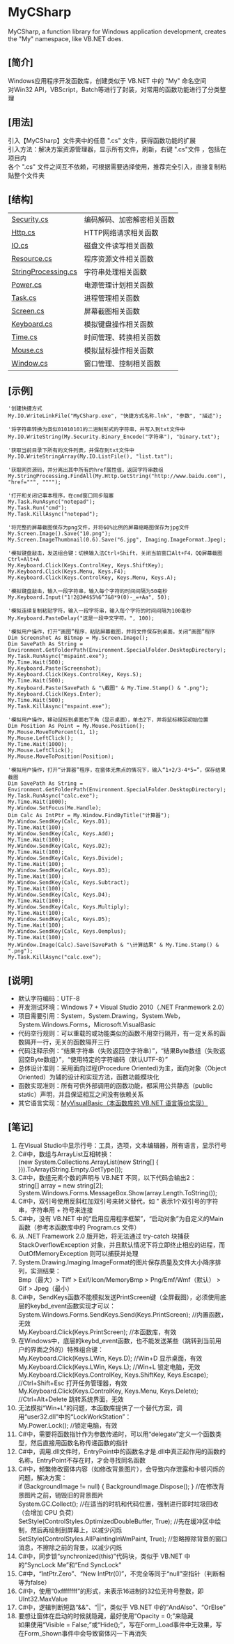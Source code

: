 # MyCSharp
MyCSharp, a function library for Windows application development, creates the "My" namespace, like VB.NET does.  
  
## [简介]
Windows应用程序开发函数库，创建类似于 VB.NET 中的 "My" 命名空间  
对Win32 API，VBScript，Batch等进行了封装，对常用的函数功能进行了分类整理  
  
## [用法]
引入【MyCSharp】文件夹中的任意 ".cs" 文件，获得函数功能的扩展  
引入方法：解决方案资源管理器，显示所有文件，刷新，右键 ".cs"文件 ，包括在项目内  
各个 ".cs" 文件之间互不依赖，可根据需要选择使用，推荐完全引入，直接复制粘贴整个文件夹  
  
## [结构]
<table>
    <tr>
        <td><a href="MyCSharp\Security.cs">Security.cs</a></td>
        <td>编码解码、加密解密相关函数</td>
    </tr>
    <tr>
        <td><a href="MyCSharp\Http.cs">Http.cs</a></td>
        <td>HTTP网络请求相关函数</td>
    </tr>
    <tr>
        <td><a href="MyCSharp\IO.cs">IO.cs</a></td>
        <td>磁盘文件读写相关函数</td>
    </tr>
    <tr>
        <td><a href="MyCSharp\Resource.cs">Resource.cs</a></td>
        <td>程序资源文件相关函数</td>
    </tr>
    <tr>
        <td><a href="MyCSharp\StringProcessing.cs">StringProcessing.cs</a></td>
        <td>字符串处理相关函数</td>
    </tr>
    <tr>
        <td><a href="MyCSharp\Power.cs">Power.cs</a></td>
        <td>电源管理计划相关函数</td>
    </tr>
    <tr>
        <td><a href="MyCSharp\Task.cs">Task.cs</a></td>
        <td>进程管理相关函数</td>
    </tr>
    <tr>
        <td><a href="MyCSharp\Screen.cs">Screen.cs</a></td>
        <td>屏幕截图相关函数</td>
    </tr>
    <tr>
        <td><a href="MyCSharp\Keyboard.cs">Keyboard.cs</a></td>
        <td>模拟键盘操作相关函数</td>
    </tr>
    <tr>
        <td><a href="MyCSharp\Time.cs">Time.cs</a></td>
        <td>时间管理、转换相关函数</td>
    </tr>
    <tr>
        <td><a href="MyCSharp\Mouse.cs">Mouse.cs</a></td>
        <td>模拟鼠标操作相关函数</td>
    </tr>
    <tr>
        <td><a href="MyCSharp\Window.cs">Window.cs</a></td>
        <td>窗口管理、控制相关函数</td>
    </tr>
</table>

## [示例]
    '创建快捷方式  
    My.IO.WriteLinkFile("MyCSharp.exe", "快捷方式名称.lnk", "参数", "描述");  
    
    '将字符串转换为类似01010101的二进制形式的字符串，并写入到txt文件中  
    My.IO.WriteString(My.Security.Binary_Encode("字符串"), "binary.txt");  
    
    '获取当前目录下所有的文件列表，并保存到txt文件中  
    My.IO.WriteStringArray(My.IO.ListFile(), "list.txt");  
    
    '获取网页源码，并分离出其中所有的href属性值，返回字符串数组  
    My.StringProcessing.FindAll(My.Http.GetString("http://www.baidu.com"), "href=""", """");  

    '打开和关闭记事本程序，在cmd窗口同步阻塞  
    My.Task.RunAsync("notepad");  
    My.Task.Run("cmd");  
    My.Task.KillAsync("notepad");  

    '将完整的屏幕截图保存为png文件，并将60%比例的屏幕缩略图保存为jpg文件  
    My.Screen.Image().Save("10.png");  
    My.Screen.ImageThumbnail(0.6).Save("6.jpg", Imaging.ImageFormat.Jpeg);  

    '模拟键盘敲击，发送组合键：切换输入法Ctrl+Shift，关闭当前窗口Alt+F4，QQ屏幕截图Ctrl+Alt+A  
    My.Keyboard.Click(Keys.ControlKey, Keys.ShiftKey);  
    My.Keyboard.Click(Keys.Menu, Keys.F4);  
    My.Keyboard.Click(Keys.ControlKey, Keys.Menu, Keys.A);  

    '模拟键盘敲击，输入一段字符串，输入每个字符的时间间隔为50毫秒  
    My.Keyboard.Input("1!2@3#4$5%6^7&8*9(0)-_=+Aa", 50);  

    '模拟连续复制粘贴字符，输入一段字符串，输入每个字符的时间间隔为100毫秒  
    My.Keyboard.PasteDelay("这是一段中文字符。", 100);  

    '模拟用户操作，打开“画图”程序，粘贴屏幕截图，并将文件保存到桌面，关闭“画图”程序  
    Dim Screenshot As Bitmap = My.Screen.Image();  
    Dim SavePath As String = Environment.GetFolderPath(Environment.SpecialFolder.DesktopDirectory);  
    My.Task.RunAsync("mspaint.exe");  
    My.Time.Wait(500);  
    My.Keyboard.Paste(Screenshot);  
    My.Keyboard.Click(Keys.ControlKey, Keys.S);  
    My.Time.Wait(500);  
    My.Keyboard.Paste(SavePath & "\截图" & My.Time.Stamp() & ".png");  
    My.Keyboard.Click(Keys.Enter);  
    My.Time.Wait(500);  
    My.Task.KillAsync("mspaint.exe");  

    '模拟用户操作，移动鼠标到桌面右下角（显示桌面），单击2下，并将鼠标移回初始位置  
    Dim Position As Point = My.Mouse.Position();  
    My.Mouse.MoveToPercent(1, 1);  
    My.Mouse.LeftClick();  
    My.Time.Wait(1000);  
    My.Mouse.LeftClick();  
    My.Mouse.MoveToPosition(Position);  

    '模拟用户操作，打开“计算器”程序，在窗体无焦点的情况下，输入“1+2/3-4*5=”，保存结果截图  
    Dim SavePath As String = Environment.GetFolderPath(Environment.SpecialFolder.DesktopDirectory);  
    My.Task.RunAsync("calc.exe");  
    My.Time.Wait(1000);  
    My.Window.SetFocus(Me.Handle);  
    Dim Calc As IntPtr = My.Window.FindByTitle("计算器");  
    My.Window.SendKey(Calc, Keys.D1);  
    My.Time.Wait(100);  
    My.Window.SendKey(Calc, Keys.Add);  
    My.Time.Wait(100);  
    My.Window.SendKey(Calc, Keys.D2);  
    My.Time.Wait(100);  
    My.Window.SendKey(Calc, Keys.Divide);  
    My.Time.Wait(100);  
    My.Window.SendKey(Calc, Keys.D3);  
    My.Time.Wait(100);  
    My.Window.SendKey(Calc, Keys.Subtract);  
    My.Time.Wait(100);  
    My.Window.SendKey(Calc, Keys.D4);  
    My.Time.Wait(100);  
    My.Window.SendKey(Calc, Keys.Multiply);  
    My.Time.Wait(100);  
    My.Window.SendKey(Calc, Keys.D5);  
    My.Time.Wait(100);  
    My.Window.SendKey(Calc, Keys.Oemplus);  
    My.Time.Wait(100);  
    My.Window.Image(Calc).Save(SavePath & "\计算结果" & My.Time.Stamp() & ".png");  
    My.Task.KillAsync("calc.exe");  

## [说明]
- 默认字符编码：UTF-8  
- 开发测试环境：Windows 7 + Visual Studio 2010（.NET Franmework 2.0）  
- 项目需要引用：System，System.Drawing，System.Web，System.Windows.Forms，Microsoft.VisualBasic  
- 代码空行规则：可以重载的或功能类似的函数不用空行隔开，有一定关系的函数隔开一行，无关的函数隔开三行  
- 代码注释示例：“结果字符串（失败返回空字符串）”，“结果Byte数组（失败返回空Byte数组）”，“使用特定的字符编码（默认UTF-8）”  
- 总体设计准则：采用面向过程(Procedure Oriented)为主，面向对象（Object Oriented）为辅的设计和实现方法，函数功能模块化  
- 函数实现准则：所有可供外部调用的函数功能，都采用公共静态（public static）声明，并且保证相互之间没有依赖关系  
- 其它语言实现：<a href="https://github.com/MoonLord-LM/MyVisualBasic">MyVisualBasic（本函数库的 VB.NET 语言等价实现）</a>
  
## [笔记]
01. 在Visual Studio中显示行号：工具，选项，文本编辑器，所有语言，显示行号  
02. C#中，数组与ArrayList互相转换：  
    (new System.Collections.ArrayList(new String[] { })).ToArray(String.Empty.GetType());  
03. C#中，数组元素个数的声明与 VB.NET 不同，以下代码会输出2：  
    string[] array = new string[2];  
    System.Windows.Forms.MessageBox.Show(array.Length.ToString());  
04. C#中，双引号使用反斜杠加双引号来转义替代，如 \" 表示1个双引号的字符串，字符串用 + 符号来连接  
05. C#中，没有 VB.NET 中的“启用应用程序框架”，“启动对象”为自定义的Main函数（参考本函数库中的 Program.cs 文件）  
06. 从 .NET Framework 2.0 版开始，将无法通过 try-catch 块捕获 StackOverflowException 对象，并且默认情况下将立即终止相应的进程，而 OutOfMemoryException 则可以捕获并处理  
07. System.Drawing.Imaging.ImageFormat的图片保存质量及文件大小降序排列，实测结果：  
    Bmp（最大）> Tiff > Exif/Icon/MemoryBmp > Png/Emf/Wmf（默认） > Gif > Jpeg（最小）  
08. C#中，SendKeys函数不能模拟发送PrintScreen键（全屏截图），必须使用底层的keybd_event函数实现才可以：  
    System.Windows.Forms.SendKeys.Send(Keys.PrintScreen); //内置函数，无效  
    My.Keyboard.Click(Keys.PrintScreen); //本函数库，有效  
09. 在Windows中，底层的keybd_event函数，也不能发送某些（跳转到当前用户的界面之外的）特殊组合键：  
    My.Keyboard.Click(Keys.LWin, Keys.D); //Win+D 显示桌面，有效  
    My.Keyboard.Click(Keys.LWin, Keys.L); //Win+L 锁定电脑，无效  
    My.Keyboard.Click(Keys.ControlKey, Keys.ShiftKey, Keys.Escape); //Ctrl+Shift+Esc 打开任务管理器，有效  
    My.Keyboard.Click(Keys.ControlKey, Keys.Menu, Keys.Delete); //Ctrl+Alt+Delete 跳转系统界面，无效  
10. 无法模拟“Win+L”的问题，本函数库提供了一个替代方案，调用“user32.dll”中的“LockWorkStation”：  
    My.Power.Lock(); //锁定电脑，有效  
11. C#中，需要将函数指针作为参数传递时，可以用“delegate”定义一个函数类型，然后直接用函数名称传递函数的指针  
12. C#中，调用.dll文件时，EntryPoint中的函数名才是.dll中真正起作用的函数的名称，EntryPoint不存在时，才会寻找同名函数  
13. C#中，频繁修改窗体内容（如修改背景图片），会导致内存泄露和卡顿闪烁的问题，解决方案：  
    if (BackgroundImage != null) { BackgroundImage.Dispose(); } //在修改背景图片之前，销毁旧的背景图片  
    System.GC.Collect(); //在适当的时机和代码位置，强制进行即时垃圾回收（会增加 CPU 负荷）  
    SetStyle(ControlStyles.OptimizedDoubleBuffer, True); //先在缓冲区中绘制，然后再绘制到屏幕上，以减少闪烁  
    SetStyle(ControlStyles.AllPaintingInWmPaint, True); //忽略擦除背景的窗口消息，不擦除之前的背景，以减少闪烁  
14. C#中，同步锁“synchronized(this)”代码块，类似于 VB.NET 中的“SyncLock Me”和“End SyncLock”  
15. C#中，“IntPtr.Zero”、“New IntPtr(0)”，不完全等同于“null”空指针（判断相等为false）  
16. C#中，使用“0xffffffff”的形式，来表示16进制的32位无符号整数，即UInt32.MaxValue  
17. C#中，逻辑判断短路“&&”、“||”，类似于 VB.NET 中的“AndAlso”、“OrElse”  
18. 要想让窗体在启动的时候就隐藏，最好使用“Opacity = 0;”来隐藏  
    如果使用“Visible = False;”或“Hide();”，写在Form_Load事件中无效果，写在Form_Shown事件中会导致窗体闪一下再消失  